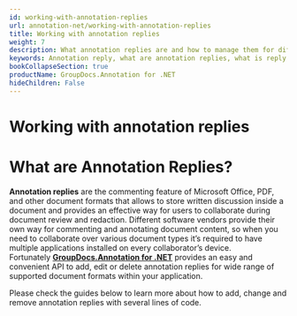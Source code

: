 ```yaml
---
id: working-with-annotation-replies
url: annotation-net/working-with-annotation-replies
title: Working with annotation replies
weight: 7
description: What annotation replies are and how to manage them for different document types? Check this this guide and learn how to add, edit, delete annotations using GroupDocs.Annotation for .NET API.
keywords: Annotation reply, what are annotation replies, what is reply
bookCollapseSection: true
productName: GroupDocs.Annotation for .NET
hideChildren: False
---
```


# Working with annotation replies


# What are Annotation Replies?

**Annotation replies** are the commenting feature of Microsoft Office, PDF, and other document formats that allows to store written discussion inside a document and provides an effective way for users to collaborate during document review and redaction. Different software vendors provide their own way for commenting and annotating document content, so when you need to collaborate over various document types it’s required to have multiple applications installed on every collaborator’s device.   
Fortunately **[GroupDocs.Annotation for .NET](https://products.groupdocs.com/annotation/net)** provides an easy and convenient API to add, edit or delete annotation replies for wide range of supported document formats within your application.

Please check the guides below to learn more about how to add, change and remove annotation replies with several lines of code.

